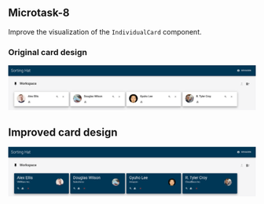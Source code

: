 ## Microtask-8

Improve the visualization of the <code>IndividualCard</code> component.

### Original card design

![Original](beforevisual.png)

## Improved card design

![Improved](aftervisual2.png)
